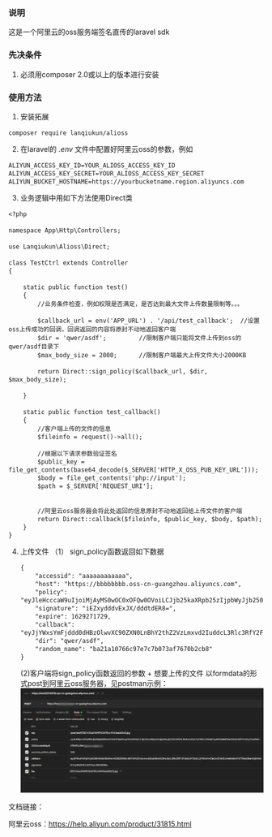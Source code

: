 ### 说明
这是一个阿里云的oss服务端签名直传的laravel sdk

### 先决条件

1. 必须用composer 2.0或以上的版本进行安装

### 使用方法

1. 安装拓展
```
composer require lanqiukun/alioss
```

2. 在laravel的 *.env* 文件中配置好阿里云oss的参数，例如
```
ALIYUN_ACCESS_KEY_ID=YOUR_ALIOSS_ACCESS_KEY_ID
ALIYUN_ACCESS_KEY_SECRET=YOUR_ALIOSS_ACCESS_KEY_SECRET
ALIYUN_BUCKET_HOSTNAME=https://yourbucketname.region.aliyuncs.com
```

3. 业务逻辑中用如下方法使用Direct类
```
<?php

namespace App\Http\Controllers;

use Lanqiukun\Alioss\Direct;

class TestCtrl extends Controller
{

    static public function test()
    {
        //业务条件检查，例如权限是否满足，是否达到最大文件上传数量限制等。。。

        $callback_url = env('APP_URL') . '/api/test_callback';  //设置oss上传成功的回调，回调返回的内容将原封不动地返回客户端
        $dir = 'qwer/asdf';         //限制客户端只能将文件上传到oss的qwer/asdf目录下
        $max_body_size = 2000;      //限制客户端最大上传文件大小2000KB

        return Direct::sign_policy($callback_url, $dir, $max_body_size);

    }

    static public function test_callback()
    {
        //客户端上传的文件的信息
        $fileinfo = request()->all();

        //根据以下请求参数验证签名
        $public_key = file_get_contents(base64_decode($_SERVER['HTTP_X_OSS_PUB_KEY_URL']));
        $body = file_get_contents('php://input');
        $path = $_SERVER['REQUEST_URI'];


        //阿里云oss服务器会将此处返回的信息原封不动地返回给上传文件的客户端
        return Direct::callback($fileinfo, $public_key, $body, $path);
    }
}
```

4. 上传文件
  （1） sign_policy函数返回如下数据
    ```
    {
        "accessid": "aaaaaaaaaaaa",
        "host": "https://bbbbbbbb.oss-cn-guangzhou.aliyuncs.com",
        "policy": "eyJleHcccaW9uIjoiMjAyMS0wOC0xOFQw0OVoiLCJjb25kaXRpb25zIjpbWyJjb250ZW50LWxlbmd0aC1yYW5nZSIsMCwyMDQ4MDAwXSxbInN0YXJ0cy13aXRoIiwiJGtleSIsInF3ZXJcL2FzZGYiXV19",
        "signature": "iEZxydddvExJX/dddtdER8=",
        "expire": 1629271729,
        "callback": "eyJjYWxsYmFjddd0dHBzOlwvXC90ZXN0LnBhY2thZ2VzLmxvd2IuddcL3Rlc3RfY2FsbGJhY2siLCJjYWxsYmFja0JvZHkiOiJmaWxlbmFtZT0ke29iamVjdH0mc2l6ZT0ke3NpemV9Jm1pbWVUeXBlPSR7bWdmhlaWccltYWdlSW5mby5oZWlnaHR9JndpZHRoPSR7aW1hZ2VJbmZvLndpZHRofSIsImNhbGxiYWNrQm9keVR5cGUiOiJhcHBsaWNhdGlvblwveC13d3ctZm9ybS11cmxlbmNvZGVkIn0=",
        "dir": "qwer/asdf",
        "random_name": "ba21a10766c97e7c7b073af7670b2cb8"
    }
    ```
    (2)客户端将sign_policy函数返回的参数 + 想要上传的文件 以formdata的形式post到阿里云oss服务器，见postman示例：
![postman - demo](https://github.com/lanqiukun/alioss/blob/main/postman_demo.png?raw=true)

文档链接：

阿里云oss：https://help.aliyun.com/product/31815.html



